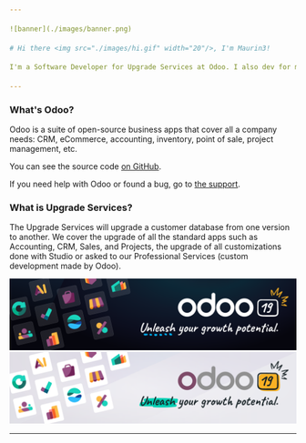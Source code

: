 ```yaml
---

![banner](./images/banner.png)

# Hi there <img src="./images/hi.gif" width="20"/>, I'm Maurin3!

I'm a Software Developer for Upgrade Services at Odoo. I also dev for myself in my free time to get better and make easier my work. Sometimes, you can see me playing video games on Twitch or on Youtube. (Yep, I'm a gamer too 😉).

---
```


### What's Odoo?

Odoo is a suite of open-source business apps that cover all a company needs: CRM, eCommerce, accounting, inventory, point of sale, project management, etc.

You can see the source code [on GitHub](https://github.com/odoo/odoo).

If you need help with Odoo or found a bug, go to [the support](https://www.odoo.com/help).

### What is Upgrade Services?

The Upgrade Services will upgrade a customer database from one version to another. We cover the upgrade of all the standard apps such as Accounting, CRM, Sales, and Projects, the upgrade of all customizations done with Studio or asked to our Professional Services (custom development made by Odoo).

![odoo_banner](./images/odoo_banner_dark.png#gh-dark-mode-only)
![odoo_banner](./images/odoo_banner_light.png#gh-light-mode-only)

---
